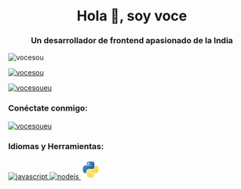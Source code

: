 <h1 align = "center"> Hola 👋, soy voce </h1>
<h3 align = "center"> Un desarrollador de frontend apasionado de la India </h3>

<p align = "left"> <img src = " https://komarev.com/ghpvc/?username=vocesou&label=Profile%20views&color=0e75b6&style=flat "alt =" vocesou "/> </p>

<p align =" left "> <a href =" https: / /github.com/ryo-ma/github-profile-trophy"><img src = "https://github-profile-trophy.vercel.app/?username=vocesou" alt = "vocesou" /> </ a > </p>

<p align = "left"> <a href="https://twitter.com/vocesoueu" target="blank"> <img src = "https://img.shields.io/twitter / seguir / vocesoueu? logo = twitter &style = for-the-badge "alt =" vocesoueu "/> </a> </p>

<h3 align =" left "> Conéctate conmigo: </h3>
<p align =" left ">
<a href="https://twitter.com/vocesoueu" target="blank"> <img align = "center" src = "https://raw.githubusercontent.com/rahuldkjain/github-profile-readme-generator /master/src/images/icons/Social/twitter.svg "alt =" vocesoueu "height =" 30 "width =" 40 "/> </a>
</p>

<h3 align =" left "> Idiomas y Herramientas: </h3>
<p align = "left"> <a href="https://developer.mozilla.org/en-US/docs/Web/JavaScript" target="_blank" rel="noreferrer"> <img src = "https : //raw.githubusercontent.com/devicons/devicon/master/icons/javascript/javascript-original.svg "alt =" javascript "width =" 40 "height =" 40 "/> </a> <a href = "https://nodejs.org" target = "_ blank" rel = "noreferrer"> <img src = "https://raw.githubusercontent.com/devicons/devicon/master/icons/nodejs/nodejs-original-wordmark .svg "alt =" nodejs "width =" 40 "height =" 40 "/> </a> <a href =" https://www.python.org "target =" _ blank "rel ="noreferrer "> <img src =" https://raw.githubusercontent.com/devicons/devicon/master/icons/python/python-original.svg "alt =" python "width =" 40 "height =" 40 "/ > </a> </p>
